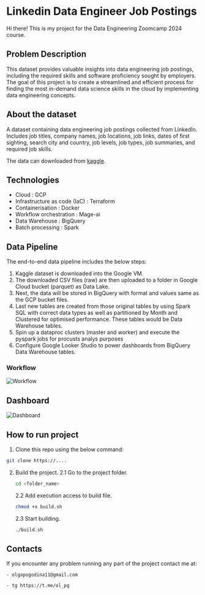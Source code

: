 # Linkedin Data Engineer Job Postings

Hi there! This is my project for the Data Engineering Zoomcamp 2024 course.

## Problem Description

This dataset provides valuable insights into data engineering job postings, including the required skills and software proficiency sought by employers. The goal of this project is to create a streamlined and efficient process for finding the most in-demand data science skills in the cloud by implementing data engineering concepts.


## About the dataset

A dataset containing data engineering job postings collected from LinkedIn. Includes job titles, company names, job locations, job links, dates of first sighting, search city and country, job levels, job types, job summaries, and required job skills.

The data can downloaded from [kaggle](https://www.kaggle.com/datasets/asaniczka/linkedin-data-engineer-job-postings/data).


## Technologies
- Cloud : GCP
- Infrastructure as code (IaC) : Terraform
- Containerisation : Docker
- Workflow orchestration : Mage-ai
- Data Warehouse : BigQuery
- Batch processing : Spark



## Data Pipeline

The end-to-end data pipeline includes the below steps:

1. Kaggle dataset is downloaded into the Google VM.
2. The downloaded CSV files (raw) are then uploaded to a folder in Google Cloud bucket (parquet) as Data Lake.
3. Next, the data will be stored in BigQuery with format and values same as the GCP bucket files.
4. Last new tables are created from those original tables by using Spark SQL with correct data types as well as partitioned by Month and Clustered for optimised performance. These tables would be Data Warehouse tables.
5. Spin up a dataproc clusters (master and worker) and execute the pyspark jobs for procusts analys purposes
6. Configure Google Looker Studio to power dashboards from BigQuery Data Warehouse tables.

### Workflow

![Workflow](img/flow.png)

## Dashboard

![Dashboard](img/dashboard.png)


## How to run project

1. Clone this repo using the below command:
```bash
git clone https://....
```
2. Build the project.
    2.1 Go to the project folder.
    ```bash
    cd <folder_name>
    ```
    2.2 Add execution access to build file.
    ```bash
    chmod +x build.sh
    ```
    2.3 Start building.
    ```bash
    ./build.sh
    ```

## Contacts
If you encounter any problem running any part of the project contact me at:

    - olgapogodina11@gmail.com

    - tg https://t.me/ol_pg